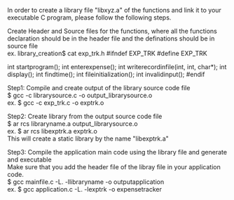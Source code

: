 In order to create a library file "libxyz.a" of the functions and link it to your executable C program, please follow the following steps. <br>

Create Header and Source files for the functions, where all the functions declaration should be in the header file and the definations should be in source file<br>
ex. library_creation$ cat exp_trk.h
#ifndef EXP_TRK
#define EXP_TRK

int startprogram();
int enterexpense();
int writerecordinfile(int, int, char*);
int display();
int findtime();
int fileinitialization();
int invalidinput();
#endif


Step1: Compile and create output of the library source code file<br>
$ gcc -c librarysource.c -o output_librarysource.o <br>
ex. $ gcc -c exp_trk.c -o exptrk.o


Step2: Create library from the output source code file<br>
$ ar rcs libraryname.a output_librarysource.o<br>
ex. $ ar rcs libexptrk.a exptrk.o<br>
This will create a static library by the name "libexptrk.a" <br>


Step3: Compile the application main code using the library file and generate and executable<br>
Make sure that you add the header file of the libray file in your application code.<br>
$ gcc mainfile.c -L. -llibraryname -o outputapplication<br>
ex. $ gcc application.c -L. -lexptrk -o expensetracker
<br>
